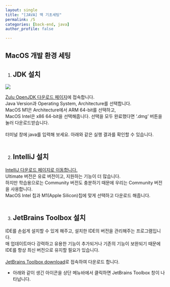 ```yaml
---
layout: single
title: "[JAVA] 맥 기초세팅"
permalink: /5
categories: [back-end, java]
author_profile: false

---
```


<h2>MacOS 개발 환경 세팅</h2>

1. <h2>JDK 설치</h2>
<img src="https://user-images.githubusercontent.com/77485397/208794394-bb094977-4367-481b-b3c3-2cbeac927d6d.png">

<a href="https://www.azul.com/downloads/?version=java-11-lts&os=windows&architecture=x86-64-bit&package=jdk">Zulu OpenJDK 다운로드 페이지</a>에 접속합니다. <br/>
Java Version과 Operating System, Architecture를 선택합니다. <br/>
MacOS M1은 Architecture에서 ARM 64-bit를 선택하고, <br/>
MacOS Intel은 x86 64-bit을 선택해줍니다. 선택을 모두 완료했다면 ‘.dmg’ 버튼을 눌러 다운로드받습니다.
<br/>
<br/>
터미널 창에 java를 입력해 보세요. 아래와 같은 실행 결과를 확인할 수 있습니다.

<img src="https://user-images.githubusercontent.com/77485397/208801331-47b8fcc8-6af1-44aa-a22e-14e4e38be1b4.png" alt="">

2. <h2>IntelliJ 설치</h2>
<a href="https://www.jetbrains.com/ko-kr/idea/download/#section=windows">IntelliJ 다운로드 페이지로 이동합니다.</a><br/>
Ultimate 버전은 유료 버전이고, 지원하는 기능이 더 많습니다. <br/>
하지만 학습용으로는 Community 버전도 충분하기 때문에 우리는 Community 버전을 사용합니다. <br/>
MacOS Intel 칩과 M1(Apple Silicon)칩에 맞게 선택하고 다운로드 해줍니다.

<img src="https://user-images.githubusercontent.com/77485397/208801624-2ceb322a-7006-4677-8eec-74b13ef14b9e.png" alt="">

3. <h2>JetBrains Toolbox 설치</h2>
IDE를 손쉽게 설치할 수 있게 해주고, 설치한 IDE의 버전을 관리해주는 프로그램입니다. <br/>
매 업데이트마다 강력하고 유용한 기능이 추가되거나 기존의 기능이 보완되기 때문에 IDE를 항상 최신 버전으로 유지할 필요가 있습니다. <br/>
<br/>
<a href="https://www.jetbrains.com/lp/toolbox/">JetBrains Toolbox download</a>로 접속하여 다운로드 합니다.
<br/>
* 아래와 같이 생긴 아이콘을 상단 메뉴바에서 클릭하면 JetBrains Toolbox 창이 나타납니다.
<img src="https://user-images.githubusercontent.com/77485397/208801840-9be68021-e6fa-49e6-a85c-e9c53a55cad9.png" alt="">
